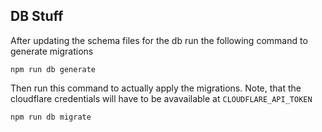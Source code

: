 ## DB Stuff

After updating the schema files for the db run the following command to generate migrations 

```
npm run db generate
```

Then run this command to actually apply the migrations. Note, that the cloudflare credentials will have to be avavailable at `CLOUDFLARE_API_TOKEN`

```
npm run db migrate
```
